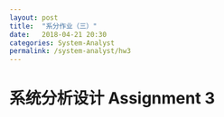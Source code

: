 ```yaml
---
layout: post
title:  "系分作业（三）"
date:   2018-04-21 20:30
categories: System-Analyst
permalink: /system-analyst/hw3
---
```


# 系统分析设计 Assignment 3